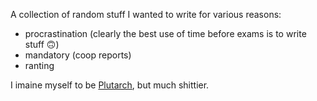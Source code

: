 A collection of random stuff I wanted to write for various reasons:

- procrastination (clearly the best use of time before exams is to write stuff :upside_down_face:)
- mandatory (coop reports)
- ranting

I imaine myself to be [Plutarch](https://en.wikipedia.org/wiki/Plutarch), but much shittier.
